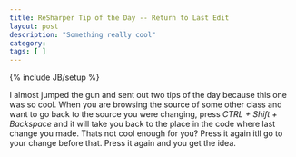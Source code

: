 ```yaml
---
title: ReSharper Tip of the Day -- Return to Last Edit
layout: post
description: "Something really cool"
category:
tags: [ ] 
---
```

{% include JB/setup %}



I almost jumped the gun and sent out two tips of the day because this one was so cool. When you are browsing the source of some other class and want to go back to the source you were changing, press <em>CTRL + Shift + Backspace</em> and it will take you back to the place in the code where last change you made.
Thats not cool enough for you? Press it again itll go to your change before that. Press it again and you get the idea.
